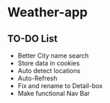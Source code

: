 Weather-app
===========================

TO-DO List
-------------------------
+   Better City name search
+   Store data in cookies
+   Auto detect locations
+   Auto-Refresh
+   Fix and rename to Detail-box
+   Make functional Nav Bar
